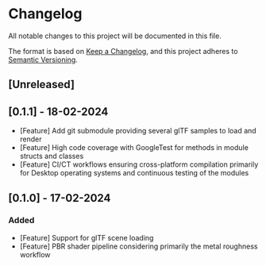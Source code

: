 # Changelog

All notable changes to this project will be documented in this file.

The format is based on [Keep a Changelog](https://keepachangelog.com/en/1.0.0/),
and this project adheres to [Semantic Versioning](https://semver.org/spec/v2.0.0.html).

## [Unreleased]

## [0.1.1] - 18-02-2024

- [Feature] Add git submodule providing several glTF samples to load and render
- [Feature] High code coverage with GoogleTest for methods in module structs and classes 
- [Feature] CI/CT workflows ensuring cross-platform compilation primarily for Desktop operating systems and continuous testing of the modules

## [0.1.0] - 17-02-2024

### Added

- [Feature] Support for glTF scene loading
- [Feature] PBR shader pipeline considering primarily the metal roughness workflow